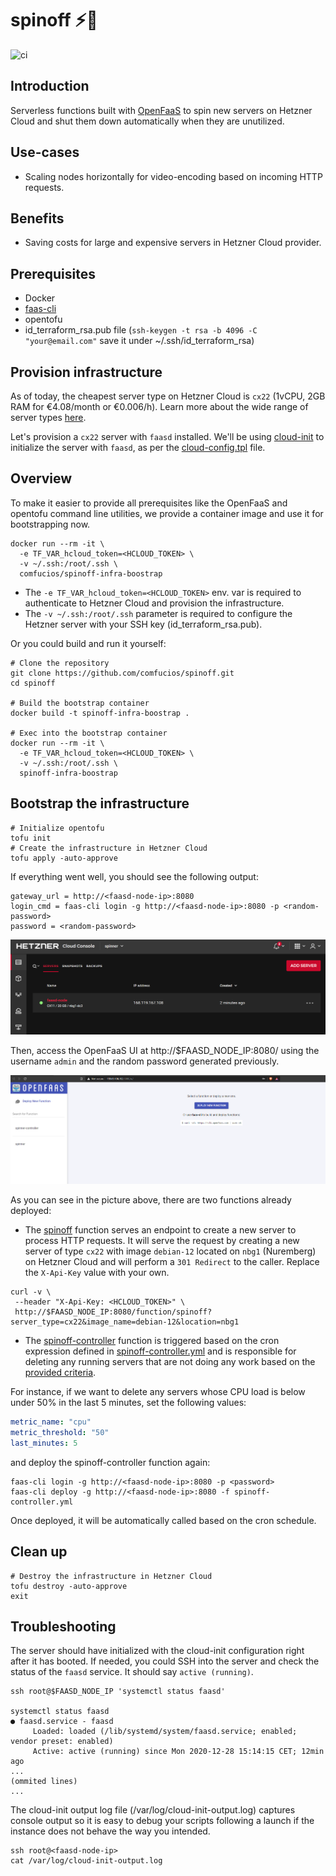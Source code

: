 # spinoff ⚡🔄

![ci](https://github.com/comfucios/spinoff/workflows/ci/badge.svg)

## Introduction

Serverless functions built with [OpenFaaS](https://www.openfaas.com/) to spin new servers on Hetzner Cloud and shut them down automatically when they are unutilized.

## Use-cases

- Scaling nodes horizontally for video-encoding based on incoming HTTP requests.

## Benefits

- Saving costs for large and expensive servers in Hetzner Cloud provider.

## Prerequisites

- Docker
- [faas-cli](https://github.com/openfaas/faas-cli)
- opentofu
- id_terraform_rsa.pub file (`ssh-keygen -t rsa -b 4096 -C "your@email.com"` save it under ~/.ssh/id_terraform_rsa)

## Provision infrastructure

As of today, the cheapest server type on Hetzner Cloud is `cx22` (1vCPU, 2GB RAM for €4.08/month or €0.006/h). Learn more about the wide range of server types [here](https://www.hetzner.com/cloud).

Let's provision a `cx22` server with `faasd` installed. We'll be using [cloud-init](https://cloudinit.readthedocs.io/en/latest/) to initialize the server with `faasd`, as per the [cloud-config.tpl](cloud-config.tpl) file.

## Overview

To make it easier to provide all prerequisites like the OpenFaaS and opentofu command line utilities, we provide a container image and use it for bootstrapping now.

```cli
docker run --rm -it \
  -e TF_VAR_hcloud_token=<HCLOUD_TOKEN> \
  -v ~/.ssh:/root/.ssh \
  comfucios/spinoff-infra-boostrap
```

- The `-e TF_VAR_hcloud_token=<HCLOUD_TOKEN>` env. var is required to authenticate to Hetzner Cloud and provision the infrastructure.
- The `-v ~/.ssh:/root/.ssh` parameter is required to configure the Hetzner server with your SSH key (id_terraform_rsa.pub).

Or you could build and run it yourself:

```cli
# Clone the repository
git clone https://github.com/comfucios/spinoff.git
cd spinoff

# Build the bootstrap container
docker build -t spinoff-infra-boostrap .

# Exec into the bootstrap container
docker run --rm -it \
  -e TF_VAR_hcloud_token=<HCLOUD_TOKEN> \
  -v ~/.ssh:/root/.ssh \
  spinoff-infra-boostrap
```

## Bootstrap the infrastructure

```cli
# Initialize opentofu
tofu init
# Create the infrastructure in Hetzner Cloud
tofu apply -auto-approve
```

If everything went well, you should see the following output:

```
gateway_url = http://<faasd-node-ip>:8080
login_cmd = faas-cli login -g http://<faasd-node-ip>:8080 -p <random-password>
password = <random-password>
```

![faasd-node](docs/images/faasd-node.PNG)

Then, access the OpenFaaS UI at http://$FAASD_NODE_IP:8080/ using the username `admin` and the random password generated previously.

![openfaas-ui](docs/images/openfaas-ui.PNG)

As you can see in the picture above, there are two functions already deployed:

- The [spinoff](spinoff) function serves an endpoint to create a new server to process HTTP requests. It will serve the request by creating a new server of type `cx22` with image `debian-12` located on `nbg1` (Nuremberg) on Hetzner Cloud and will perform a `301 Redirect` to the caller. Replace the `X-Api-Key` value with your own.

```cli
curl -v \
 --header "X-Api-Key: <HCLOUD_TOKEN>" \
 http://$FAASD_NODE_IP:8080/function/spinoff?server_type=cx22&image_name=debian-12&location=nbg1
```

- The [spinoff-controller](spinoff-controller) function is triggered based on the cron expression defined in [spinoff-controller.yml](spinoff-controller.yml#L12) and is responsible for deleting any running servers that are not doing any work based on the [provided criteria](spinoff-controller.yml#L18-L20).

For instance, if we want to delete any servers whose CPU load is below under 50% in the last 5 minutes, set the following values:

```yaml
metric_name: "cpu"
metric_threshold: "50"
last_minutes: 5
```

and deploy the spinoff-controller function again:

```cli
faas-cli login -g http://<faasd-node-ip>:8080 -p <password>
faas-cli deploy -g http://<faasd-node-ip>:8080 -f spinoff-controller.yml
```

Once deployed, it will be automatically called based on the cron schedule.

## Clean up

```cli
# Destroy the infrastructure in Hetzner Cloud
tofu destroy -auto-approve
exit
```

## Troubleshooting

The server should have initialized with the cloud-init configuration right after it has booted. If needed, you could SSH into the server and check the status of the `faasd` service. It should say `active (running)`.

```cli
ssh root@$FAASD_NODE_IP 'systemctl status faasd'

systemctl status faasd
● faasd.service - faasd
     Loaded: loaded (/lib/systemd/system/faasd.service; enabled; vendor preset: enabled)
     Active: active (running) since Mon 2020-12-28 15:14:15 CET; 12min ago
...
(ommited lines)
...
```

The cloud-init output log file (/var/log/cloud-init-output.log) captures console output so it is easy to debug your scripts following a launch if the instance does not behave the way you intended.

```
ssh root@<faasd-node-ip>
cat /var/log/cloud-init-output.log
```
